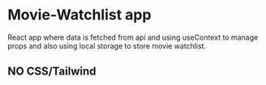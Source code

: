 # Movie-Watchlist app

React app where data is fetched from api and using useContext to manage props and also using local storage to store movie watchlist.

## NO CSS/Tailwind
